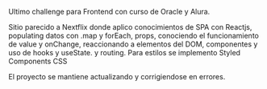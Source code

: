 Ultimo challenge para Frontend con curso de Oracle y Alura.

Sitio parecido a Nextflix donde aplico conocimientos de SPA con Reactjs, populating datos con .map y forEach, props, conociendo el funcionamiento de value y onChange, reaccionando a elementos del DOM, componentes y uso de hooks y useState. y routing.
Para estilos se implemento Styled Components CSS

El proyecto se mantiene actualizando y corrigiendose en errores.
